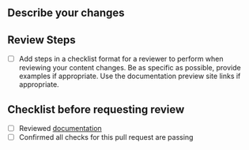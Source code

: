 <!--lint disable no-undefined-references no-file-name-irregular-characters -->

## Describe your changes

## Review Steps

-   [ ] Add steps in a checklist format for a reviewer to perform when reviewing your content changes. Be as specific as possible, provide examples if appropriate. Use the documentation preview site links if appropriate.

## Checklist before requesting review

-   [ ] Reviewed [documentation](https://guidebook.civicactions.com/en/latest/about-this-guidebook/editing-the-guidebook/#step-4-make-your-pull-request-pr)
-   [ ] Confirmed all checks for this pull request are passing

<!--lint enable no-undefined-references no-file-name-irregular-characters -->
